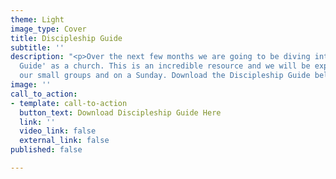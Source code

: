 ```yaml
---
theme: Light
image_type: Cover
title: Discipleship Guide
subtitle: ''
description: "<p>Over the next few months we are going to be diving into the 'Discipleship
  Guide' as a church. This is an incredible resource and we will be exploring it through
  our small groups and on a Sunday. Download the Discipleship Guide below.</p>"
image: ''
call_to_action:
- template: call-to-action
  button_text: Download Discipleship Guide Here
  link: ''
  video_link: false
  external_link: false
published: false

---
```

